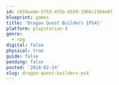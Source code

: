 ```yaml
---
id: c659aade-5753-4f5b-b550-3905c2164e0f
blueprint: games
title: 'Dragon Quest Builders {PS4}'
platform: playstation-4
genre:
  - rpg
digital: false
physical: true
guide: false
pending: false
posted: '2018-02-14'
slug: dragon-quest-builders-ps4
---
```

